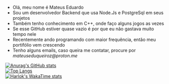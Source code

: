 - Olá, meu nome é Mateus Eduardo
- Sou um desenvolvedor Backend que usa Node.Js e PostgreSql em seus projetos
- Também tenho conhecimento em C++, onde faço alguns jogos as vezes
- Se esse GitHub estiver quase vazio é por que eu não gastava muito tempo nele
- Recentemente ando programando com maior frequência, então meu portifólio vem crescendo
- Tenho alguns emails, caso queira me contatar, procure por _mateuseduqueiroz@proton.me_

[![Anurag's GitHub stats](https://github-readme-stats.vercel.app/api?username=mateus-eduardo-dias&show_icons=true&theme=dracula&hide=prs&show=discussions_answered)](https://github.com/anuraghazra/github-readme-stats) <br>
[![Top Langs](https://github-readme-stats.vercel.app/api/top-langs/?username=mateus-eduardo-dias&theme=dracula)](https://github.com/anuraghazra/github-readme-stats) <br>
[![Harlok's WakaTime stats](https://github-readme-stats.vercel.app/api/wakatime?username=mateus_eduardo&layout=compact&theme=dracula)](https://github.com/anuraghazra/github-readme-stats) <br>


<!---
mateus-eduardo-dias/mateus-eduardo-dias is a ✨ special ✨ repository because its `README.md` (this file) appears on your GitHub profile.
You can click the Preview link to take a look at your changes.
--->
